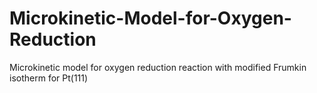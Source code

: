# Microkinetic-Model-for-Oxygen-Reduction
Microkinetic model for oxygen reduction reaction with modified Frumkin isotherm for Pt(111)
